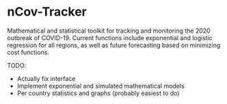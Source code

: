 # nCov-Tracker

Mathematical and statistical toolkit for tracking and monitoring the 2020 outbreak of COVID-19. Current functions include exponential and logistic regression for all regions, as well as future forecasting based on minimizing cost functions. 

TODO:
- Actually fix interface
- Implement exponential and simulated mathematical models
- Per country statistics and graphs (probably easiest to do)
